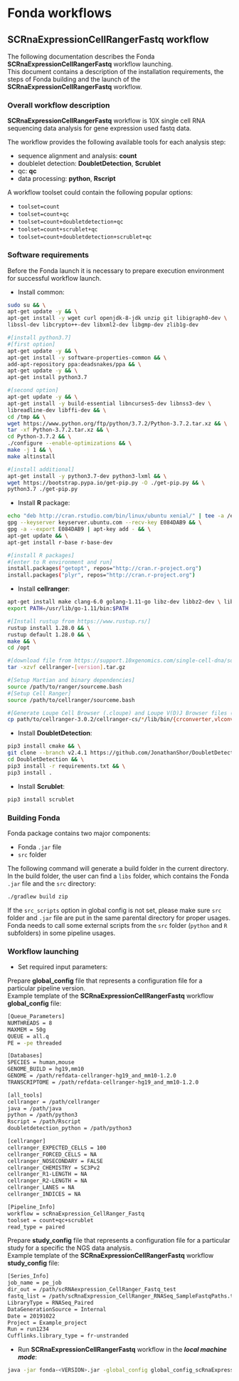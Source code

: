 # Fonda workflows

## SCRnaExpressionCellRangerFastq workflow

The following documentation describes the Fonda **SCRnaExpressionCellRangerFastq** workflow launching.  
This document contains a description of the installation requirements, the steps of Fonda building and the launch of the **SCRnaExpressionCellRangerFastq** workflow.

### Overall workflow description

**SCRnaExpressionCellRangerFastq** workflow is 10X single cell RNA sequencing data analysis for gene expression used fastq data.

The workflow provides the following available tools for each analysis step:

- sequence alignment and analysis: **count**
- doublelet detection: **DoubletDetection**, **Scrublet**
- qc: **qc**
- data processing: **python**, **Rscript**

A workflow toolset could contain the following popular options:

- `toolset=count`
- `toolset=count+qc`
- `toolset=count+doubletdetection+qc`
- `toolset=count+scrublet+qc`
- `toolset=count+doubletdetection+scrublet+qc`

### Software requirements

Before the Fonda launch it is necessary to prepare execution environment for successful workflow launch.

- Install common:

``` bash
sudo su && \
apt-get update -y && \
apt-get install -y wget curl openjdk-8-jdk unzip git libigraph0-dev \
libssl-dev libcrypto++-dev libxml2-dev libgmp-dev zlib1g-dev

#[install python3.7]
#[first option]
apt-get update -y && \
apt-get install -y software-properties-common && \
add-apt-repository ppa:deadsnakes/ppa && \
apt-get update -y && \
apt-get install python3.7

#[second option]
apt-get update -y && \
apt-get install -y build-essential libncurses5-dev libnss3-dev \
libreadline-dev libffi-dev && \
cd /tmp && \
wget https://www.python.org/ftp/python/3.7.2/Python-3.7.2.tar.xz && \
tar -xf Python-3.7.2.tar.xz && \
cd Python-3.7.2 && \
./configure --enable-optimizations && \
make -j 1 && \
make altinstall

#[install additional]
apt-get install -y python3.7-dev python3-lxml && \
wget https://bootstrap.pypa.io/get-pip.py -O ./get-pip.py && \
python3.7 ./get-pip.py
```

- Install **R** package:

``` bash
echo "deb http://cran.rstudio.com/bin/linux/ubuntu xenial/" | tee -a /etc/apt/sources.list && \
gpg --keyserver keyserver.ubuntu.com --recv-key E084DAB9 && \
gpg -a --export E084DAB9 | apt-key add - && \
apt-get update && \
apt-get install r-base r-base-dev

#[install R packages]
#[enter to R environment and run]
install.packages("getopt", repos="http://cran.r-project.org")
install.packages("plyr", repos="http://cran.r-project.org")
```

- Install **cellranger**:

``` bash
apt-get install make clang-6.0 golang-1.11-go libz-dev libbz2-dev \ liblzma-dev && \
export PATH=/usr/lib/go-1.11/bin:$PATH

#[Install rustup from https://www.rustup.rs/]
rustup install 1.28.0 && \
rustup default 1.28.0 && \
make && \
cd /opt

#[download file from https://support.10xgenomics.com/single-cell-dna/software/downloads/latest]
tar -xzvf cellranger-[version].tar.gz

#[Setup Martian and binary dependencies]
source /path/to/ranger/sourceme.bash
#[Setup Cell Ranger]
source /path/to/cellranger/sourceme.bash

#[Generate Loupe Cell Browser (.cloupe) and Loupe V(D)J Browser files (.vloupe)]
cp path/to/cellranger-3.0.2/cellranger-cs/*/lib/bin/{crconverter,vlconverter} /path/to/open-source-cellranger/lib/bin/
```

- Install **DoubletDetection**:

``` bash
pip3 install cmake && \
git clone --branch v2.4.1 https://github.com/JonathanShor/DoubletDetection.git && \
cd DoubletDetection && \
pip3 install -r requirements.txt && \
pip3 install .
```

- Install **Scrublet**:

``` bash
pip3 install scrublet
```

### Building Fonda

Fonda package contains two major components:

- Fonda `.jar` file
- `src` folder

The following command will generate a build folder in the current directory. In the build folder, the user can find a `libs` folder, which contains the Fonda `.jar` file and the `src` directory:

``` bash
./gradlew build zip
```

If the `src_scripts` option in global config is not set, please make sure `src` folder and `.jar` file are put in the same parental directory for proper usages. Fonda needs to call some external scripts from the `src` folder (`python` and `R` subfolders) in some pipeline usages.

### Workflow launching

- Set required input parameters:

Prepare **global_config** file that represents a configuration file for a particular pipeline version.  
Example template of the **SCRnaExpressionCellRangerFastq** workflow **global\_config** file:

``` bash
[Queue_Parameters]
NUMTHREADS = 8
MAXMEM = 50g
QUEUE = all.q
PE = -pe threaded

[Databases]
SPECIES = human,mouse
GENOME_BUILD = hg19,mm10
GENOME = /path/refdata-cellranger-hg19_and_mm10-1.2.0
TRANSCRIPTOME = /path/refdata-cellranger-hg19_and_mm10-1.2.0

[all_tools]
cellranger = /path/cellranger
java = /path/java
python = /path/python3
Rscript = /path/Rscript
doubletdetection_python = /path/python3

[cellranger]
cellranger_EXPECTED_CELLS = 100
cellranger_FORCED_CELLS = NA
cellranger_NOSECONDARY = FALSE
cellranger_CHEMISTRY = SC3Pv2
cellranger_R1-LENGTH = NA
cellranger_R2-LENGTH = NA
cellranger_LANES = NA
cellranger_INDICES = NA

[Pipeline_Info]
workflow = scRnaExpression_CellRanger_Fastq
toolset = count+qc+scrublet
read_type = paired
```

Prepare **study_config** file that represents a configuration file for a particular study for a specific the NGS data analysis.  
Example template of the **SCRnaExpressionCellRangerFastq** workflow **study\_config** file:

``` bash
[Series_Info]
job_name = pe_job
dir_out = /path/scRNAexpression_CellRanger_Fastq_test
fastq_list = /path/scRnaExpression_CellRanger_RNASeq_SampleFastqPaths.txt
LibraryType = RNASeq_Paired
DataGenerationSource = Internal
Date = 20191022
Project = Example_project
Run = run1234
Cufflinks.library_type = fr-unstranded
```

- Run **SCRnaExpressionCellRangerFastq** workflow in the **_local machine mode_**:

``` bash
java -jar fonda-<VERSION>.jar -global_config global_config_scRnaExpression_CellRanger_Fastq_v1.1_mouse.txt -study_config config_scRnaExpression_CellRanger_Fastq_test.txt -local
```
